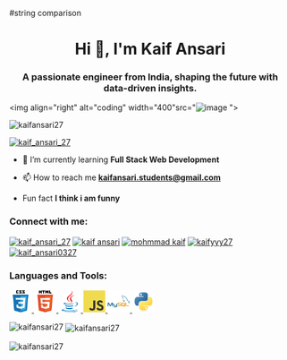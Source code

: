 #string comparison
<h1 align="center">Hi 👋, I'm Kaif Ansari</h1>
<h3 align="center">A passionate engineer from India, shaping the future with data-driven insights.</h3>

<img align="right" alt="coding" width="400"src="![image](https://github.com/user-attachments/assets/cc06acb5-0be9-4b04-b8f0-99b2d2827f7e)
">

<p align="left"> <img src="https://komarev.com/ghpvc/?username=kaifansari27&label=Profile%20views&color=0e75b6&style=flat" alt="kaifansari27" /> </p>

<p align="left"> <a href="https://twitter.com/kaif_ansari_27" target="blank"><img src="https://img.shields.io/twitter/follow/kaif_ansari_27?logo=twitter&style=for-the-badge" alt="kaif_ansari_27" /></a> </p>

- 🌱 I’m currently learning **Full Stack Web Development**

- 📫 How to reach me **kaifansari.students@gmail.com**

- Fun fact **I think i am funny**

<h3 align="left">Connect with me:</h3>
<p align="left">
<a href="https://twitter.com/kaif_ansari_27" target="blank"><img align="center" src="https://raw.githubusercontent.com/rahuldkjain/github-profile-readme-generator/master/src/images/icons/Social/twitter.svg" alt="kaif_ansari_27" height="30" width="40" /></a>
<a href="https://linkedin.com/in/kaif ansari" target="blank"><img align="center" src="https://raw.githubusercontent.com/rahuldkjain/github-profile-readme-generator/master/src/images/icons/Social/linked-in-alt.svg" alt="kaif ansari" height="30" width="40" /></a>
<a href="https://fb.com/mohmmad kaif" target="blank"><img align="center" src="https://raw.githubusercontent.com/rahuldkjain/github-profile-readme-generator/master/src/images/icons/Social/facebook.svg" alt="mohmmad kaif" height="30" width="40" /></a>
<a href="https://instagram.com/kaifyyy27" target="blank"><img align="center" src="https://raw.githubusercontent.com/rahuldkjain/github-profile-readme-generator/master/src/images/icons/Social/instagram.svg" alt="kaifyyy27" height="30" width="40" /></a>
<a href="https://www.leetcode.com/kaif_ansari0327" target="blank"><img align="center" src="https://raw.githubusercontent.com/rahuldkjain/github-profile-readme-generator/master/src/images/icons/Social/leet-code.svg" alt="kaif_ansari0327" height="30" width="40" /></a>
</p>

<h3 align="left">Languages and Tools:</h3>
<p align="left"> <a href="https://www.w3schools.com/css/" target="_blank" rel="noreferrer"> <img src="https://raw.githubusercontent.com/devicons/devicon/master/icons/css3/css3-original-wordmark.svg" alt="css3" width="40" height="40"/> </a> <a href="https://www.w3.org/html/" target="_blank" rel="noreferrer"> <img src="https://raw.githubusercontent.com/devicons/devicon/master/icons/html5/html5-original-wordmark.svg" alt="html5" width="40" height="40"/> </a> <a href="https://www.java.com" target="_blank" rel="noreferrer"> <img src="https://raw.githubusercontent.com/devicons/devicon/master/icons/java/java-original.svg" alt="java" width="40" height="40"/> </a> <a href="https://developer.mozilla.org/en-US/docs/Web/JavaScript" target="_blank" rel="noreferrer"> <img src="https://raw.githubusercontent.com/devicons/devicon/master/icons/javascript/javascript-original.svg" alt="javascript" width="40" height="40"/> </a> <a href="https://www.mysql.com/" target="_blank" rel="noreferrer"> <img src="https://raw.githubusercontent.com/devicons/devicon/master/icons/mysql/mysql-original-wordmark.svg" alt="mysql" width="40" height="40"/> </a> <a href="https://www.python.org" target="_blank" rel="noreferrer"> <img src="https://raw.githubusercontent.com/devicons/devicon/master/icons/python/python-original.svg" alt="python" width="40" height="40"/> </a> </p>

<p><img align="left" src="https://github-readme-stats.vercel.app/api/top-langs?username=kaifansari27&show_icons=true&locale=en&layout=compact" alt="kaifansari27" /></p>

<p>&nbsp;<img align="center" src="https://github-readme-stats.vercel.app/api?username=kaifansari27&show_icons=true&locale=en" alt="kaifansari27" /></p>

<p><img align="center" src="https://github-readme-streak-stats.herokuapp.com/?user=kaifansari27&" alt="kaifansari27" /></p>
